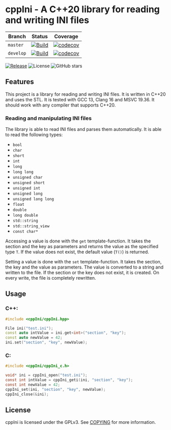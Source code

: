 # cppIni - A C++20 library for reading and writing INI files

Branch | Status                                                                                                                                                                | Coverage
--- |-----------------------------------------------------------------------------------------------------------------------------------------------------------------------| ---
`master` | [![Build](https://github.com/Master92/cppIni/actions/workflows/build.yaml/badge.svg?branch=master)](https://github.com/Master92/cppIni/actions/workflows/build.yaml)  | [![codecov](https://codecov.io/gh/Master92/cppIni/branch/master/graph/badge.svg?token=V66BUECAMV)](https://codecov.io/gh/Master92/cppIni)
`develop` | [![Build](https://github.com/Master92/cppIni/actions/workflows/build.yaml/badge.svg?branch=develop)](https://github.com/Master92/cppIni/actions/workflows/build.yaml) | [![codecov](https://codecov.io/gh/Master92/cppIni/branch/develop/graph/badge.svg?token=V66BUECAMV)](https://codecov.io/gh/Master92/cppIni/tree/develop)

[![Release](https://img.shields.io/github/v/tag/Master92/cppIni?label=release)](https://github.com/Master92/cppIni/releases)
![License](https://img.shields.io/github/license/Master92/cppIni)
![GitHub stars](https://img.shields.io/github/stars/Master92/cppIni?label=%E2%AD%90%20Stars)

## Features

This project is a library for reading and writing INI files. It is written in C++20 and uses the STL.
It is tested with GCC 13, Clang 16 and MSVC 19.36. It should work with any compiler that supports C++20.

### Reading and manipulating INI files

The library is able to read INI files and parses them automatically. It is able to read the following types:

- `bool`              
- `char`              
- `short`             
- `int`               
- `long`              
- `long long`         
- `unsigned char`     
- `unsigned short`    
- `unsigned int`      
- `unsigned long`     
- `unsigned long long`
- `float`             
- `double`            
- `long double`       
- `std::string`       
- `std::string_view`  
- `const char*`

Accessing a value is done with the `get` template-function. It takes the section and the key as parameters and returns
the value as the specified type `T`. If the value does not exist, the default value (`T()`) is returned.

Setting a value is done with the `set` template-function. It takes the section, the key and the value as parameters.
The value is converted to a string and written to the file. If the section or the key does not exist, it is created.
On every write, the file is completely rewritten.

## Usage

### C++:

``` cpp  
#include <cppIni/cppIni.hpp>

File ini("test.ini");
const auto intValue = ini.get<int>("section", "key");
const auto newValue = 42;
ini.set("section", "key", newValue);
```

### C:

``` c
#include <cppIni/cppIni_c.h>

void* ini = cppIni_open("test.ini");
const int intValue = cppIni_geti(ini, "section", "key");
const int newValue = 42;
cppIni_set(ini, "section", "key", newValue);
cppIni_close(&ini);
```

## License

cppIni is licensed under the GPLv3. See [COPYING](https://github.com/Master92/cppIni/blob/master/COPYING) for more information.

